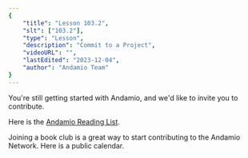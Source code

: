 ```yaml
---
{
    "title": "Lesson 103.2",
    "slt": ["103.2"],
    "type": "Lesson",
    "description": "Commit to a Project",
    "videoURL": "",
    "lastEdited": "2023-12-04",
    "author": "Andamio Team"
}
---
```


You're still getting started with Andamio, and we'd like to invite you to contribute.

Here is the [Andamio Reading List](https://andamio.notion.site/Andamio-Reading-List-0c68fd5dac2245abb8c9aa0091620d77).

Joining a book club is a great way to start contributing to the Andamio Network. Here is a public calendar.